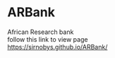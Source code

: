 # ARBank
African Research bank<br>
follow this link to view page <br>
https://sirnobys.github.io/ARBank/

